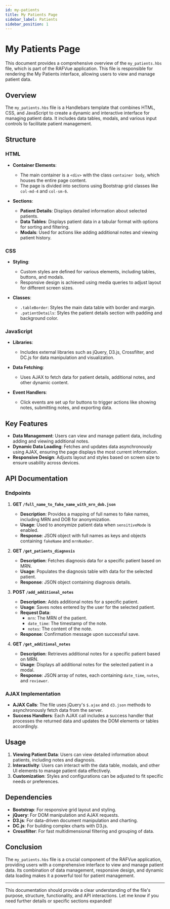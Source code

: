```yaml
---
id: my-patients
title: My Patients Page
sidebar_label: Patients
sidebar_position: 1
---
```


# My Patients Page

This document provides a comprehensive overview of the `my_patients.hbs` file, which is part of the RAFVue application. This file is responsible for rendering the My Patients interface, allowing users to view and manage patient data.

## Overview

The `my_patients.hbs` file is a Handlebars template that combines HTML, CSS, and JavaScript to create a dynamic and interactive interface for managing patient data. It includes data tables, modals, and various input controls to facilitate patient management.

## Structure

### HTML

- **Container Elements**: 
  - The main container is a `<div>` with the class `container body`, which houses the entire page content.
  - The page is divided into sections using Bootstrap grid classes like `col-md-4` and `col-sm-6`.

- **Sections**:
  - **Patient Details**: Displays detailed information about selected patients.
  - **Data Tables**: Displays patient data in a tabular format with options for sorting and filtering.
  - **Modals**: Used for actions like adding additional notes and viewing patient history.

### CSS

- **Styling**:
  - Custom styles are defined for various elements, including tables, buttons, and modals.
  - Responsive design is achieved using media queries to adjust layout for different screen sizes.

- **Classes**:
  - `.tableBorder`: Styles the main data table with border and margin.
  - `.patientDetails`: Styles the patient details section with padding and background color.

### JavaScript

- **Libraries**:
  - Includes external libraries such as jQuery, D3.js, Crossfilter, and DC.js for data manipulation and visualization.

- **Data Fetching**:
  - Uses AJAX to fetch data for patient details, additional notes, and other dynamic content.

- **Event Handlers**:
  - Click events are set up for buttons to trigger actions like showing notes, submitting notes, and exporting data.

## Key Features

- **Data Management**: Users can view and manage patient data, including adding and viewing additional notes.
- **Dynamic Data Loading**: Fetches and updates data asynchronously using AJAX, ensuring the page displays the most current information.
- **Responsive Design**: Adjusts layout and styles based on screen size to ensure usability across devices.

## API Documentation

### Endpoints

1. **GET `/full_name_to_fake_name_with_mrn_dob.json`**
   - **Description**: Provides a mapping of full names to fake names, including MRN and DOB for anonymization.
   - **Usage**: Used to anonymize patient data when `sensitiveMode` is enabled.
   - **Response**: JSON object with full names as keys and objects containing `fakeName` and `mrnNumber`.

2. **GET `/get_patients_diagnosis`**
   - **Description**: Fetches diagnosis data for a specific patient based on MRN.
   - **Usage**: Populates the diagnosis table with data for the selected patient.
   - **Response**: JSON object containing diagnosis details.

3. **POST `/add_additional_notes`**
   - **Description**: Adds additional notes for a specific patient.
   - **Usage**: Saves notes entered by the user for the selected patient.
   - **Request Data**: 
     - `mrn`: The MRN of the patient.
     - `date_time`: The timestamp of the note.
     - `notes`: The content of the note.
   - **Response**: Confirmation message upon successful save.

4. **GET `/get_additional_notes`**
   - **Description**: Retrieves additional notes for a specific patient based on MRN.
   - **Usage**: Displays all additional notes for the selected patient in a modal.
   - **Response**: JSON array of notes, each containing `date_time`, `notes`, and `reviewer`.

### AJAX Implementation

- **AJAX Calls**: The file uses jQuery's `$.ajax` and `d3.json` methods to asynchronously fetch data from the server.
- **Success Handlers**: Each AJAX call includes a success handler that processes the returned data and updates the DOM elements or tables accordingly.

## Usage

1. **Viewing Patient Data**: Users can view detailed information about patients, including notes and diagnosis.
2. **Interactivity**: Users can interact with the data table, modals, and other UI elements to manage patient data effectively.
3. **Customization**: Styles and configurations can be adjusted to fit specific needs or preferences.

## Dependencies

- **Bootstrap**: For responsive grid layout and styling.
- **jQuery**: For DOM manipulation and AJAX requests.
- **D3.js**: For data-driven document manipulation and charting.
- **DC.js**: For building complex charts with D3.js.
- **Crossfilter**: For fast multidimensional filtering and grouping of data.

## Conclusion

The `my_patients.hbs` file is a crucial component of the RAFVue application, providing users with a comprehensive interface to view and manage patient data. Its combination of data management, responsive design, and dynamic data loading makes it a powerful tool for patient management.

---

This documentation should provide a clear understanding of the file's purpose, structure, functionality, and API interactions. Let me know if you need further details or specific sections expanded!